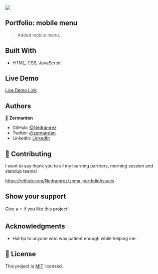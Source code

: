 ![](https://img.shields.io/badge/Microverse-blueviolet)


## Portfolio: mobile menu

>  Added mobile menu.

## Built With

-  HTML, CSS, JavaScript

## Live Demo

[Live Demo Link](https://nedramrez.github.io/zema-portfolio/)

## Authors

👤 **Zermarden**

-  GitHub: [@Nedramrez](https://github.com/Nedramrez)
-  Twitter: [@zermarden](https://twitter.com/zermarden)
-  LinkedIn: [LinkedIn](https://linkedin.com/in/zermarden)

## 🤝 Contributing

I want to say thank you to all my learning partners, morning session and standup teams!

https://github.com/Nedramrez/zema-portfolio/issues

## Show your support

Give a ⭐️ if you like this project!

## Acknowledgments

- Hat tip to anyone who was patient enough while helping me.

## 📝 License

This project is [MIT](https://github.com/git/git-scm.com/blob/main/MIT-LICENSE.txt) licensed.